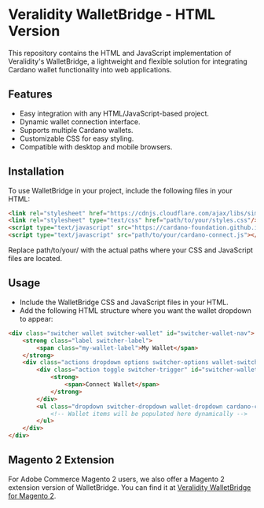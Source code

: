 # Veralidity WalletBridge - HTML Version

This repository contains the HTML and JavaScript implementation of Veralidity's WalletBridge, a lightweight and flexible solution for integrating Cardano wallet functionality into web applications.

## Features

- Easy integration with any HTML/JavaScript-based project.
- Dynamic wallet connection interface.
- Supports multiple Cardano wallets.
- Customizable CSS for easy styling.
- Compatible with desktop and mobile browsers.

## Installation

To use WalletBridge in your project, include the following files in your HTML:

```html
<link rel="stylesheet" href="https://cdnjs.cloudflare.com/ajax/libs/simple-line-icons/2.5.5/css/simple-line-icons.min.css" integrity="sha512-QKC1UZ/ZHNgFzVKSAhV5v5j73eeL9EEN289eKAEFaAjgAiobVAnVv/AGuPbXsKl1dNoel3kNr6PYnSiTzVVBCw==" crossorigin="anonymous" referrerpolicy="no-referrer" />
<link rel="stylesheet" type="text/css" href="path/to/your/styles.css"/>
<script type="text/javascript" src="https://cardano-foundation.github.io/cardano-connect-with-wallet/bundle-latest/index.js"></script>
<script type="text/javascript" src="path/to/your/cardano-connect.js"></script>
```

Replace path/to/your/ with the actual paths where your CSS and JavaScript files are located.

## Usage
- Include the WalletBridge CSS and JavaScript files in your HTML.
- Add the following HTML structure where you want the wallet dropdown to appear:

```html
<div class="switcher wallet switcher-wallet" id="switcher-wallet-nav">
    <strong class="label switcher-label">
        <span class="my-wallet-label">My Wallet</span>
    </strong>
    <div class="actions dropdown options switcher-options wallet-switcher-options">
        <div class="action toggle switcher-trigger" id="switcher-wallet-trigger-nav" role="button" tabindex="0">
            <strong>
                <span>Connect Wallet</span>
            </strong>
        </div>
        <ul class="dropdown switcher-dropdown wallet-dropdown cardano-connect-container" id="cardano-connect-container" aria-hidden="true">
            <!-- Wallet items will be populated here dynamically -->
        </ul>
    </div>
</div>
```

## Magento 2 Extension

For Adobe Commerce Magento 2 users, we also offer a Magento 2 extension version of WalletBridge. You can find it at [Veralidity WalletBridge for Magento 2](https://github.com/veralidity/WalletBridge).






